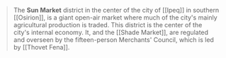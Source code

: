 > The **Sun Market** district in the center of the city of [[Ipeq]] in southern [[Osirion]], is a giant open-air market where much of the city's mainly agricultural production is traded. This district is the center of the city's internal economy. It, and the [[Shade Market]], are regulated and overseen by the fifteen-person Merchants' Council, which is led by [[Thovet Fena]].








